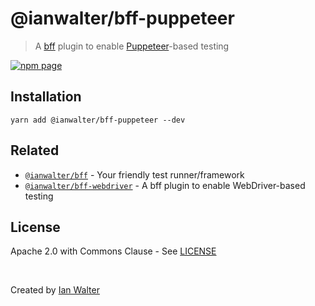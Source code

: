 # @ianwalter/bff-puppeteer
> A [bff][bffUrl] plugin to enable [Puppeteer][pptrUrl]-based testing

[![npm page][npmImage]][npmUrl]

## Installation

```console
yarn add @ianwalter/bff-puppeteer --dev
```

## Related

* [`@ianwalter/bff`][bffUrl] - Your friendly test runner/framework
* [`@ianwalter/bff-webdriver`][bffWebdriverUrl] - A bff plugin to enable
  WebDriver-based testing

## License

Apache 2.0 with Commons Clause - See [LICENSE][licenseUrl]

&nbsp;

Created by [Ian Walter](https://iankwalter.com)

[bffUrl]: https://github.com/ianwalter/bff
[pptrUrl]: https://pptr.dev
[npmImage]: https://img.shields.io/npm/v/@ianwalter/bff-puppeteer.svg
[npmUrl]: https://www.npmjs.com/package/@ianwalter/bff-puppeteer
[bffWebdriverUrl]: https://github.com/ianwalter/bff-webdriver
[licenseUrl]: https://github.com/ianwalter/bff-puppeteer/blob/master/LICENSE
